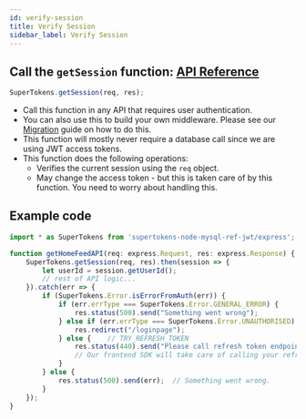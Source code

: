 ```yaml
---
id: verify-session
title: Verify Session
sidebar_label: Verify Session
---
```



## Call the ```getSession``` function: [API Reference](../api-reference#getsessionreq-res)
```js
SuperTokens.getSession(req, res);
```
- Call this function in any API that requires user authentication.
- You can also use this to build your own middleware. Please see our [Migration](../../migration/migration) guide on how to do this.
- This function will mostly never require a database call since we are using JWT access tokens.
- This function does the following operations:
    - Verifies the current session using the ```req``` object.
    - May change the access token - but this is taken care of by this function. You need to worry about handling this.

<div class="divider"></div>

## Example code
```js
import * as SuperTokens from 'supertokens-node-mysql-ref-jwt/express';

function getHomeFeedAPI(req: express.Request, res: express.Response) {
    SuperTokens.getSession(req, res).then(session => {
        let userId = session.getUserId();
        // rest of API logic...
    }).catch(err => {
        if (SuperTokens.Error.isErrorFromAuth(err)) {
            if (err.errType === SuperTokens.Error.GENERAL_ERROR) {
                res.status(500).send("Something went wrong");
            } else if (err.errType === SuperTokens.Error.UNAUTHORISED) {
                res.redirect("/loginpage");
            } else {    // TRY_REFRESH_TOKEN
                res.status(440).send("Please call refresh token endpoint");
                // Our frontend SDK will take care of calling your refresh token endpoint. Please see the Frontend section to understand how the handling of this works. 
            }
        } else {
            res.status(500).send(err);  // Something went wrong.
        }
    });
}
```
